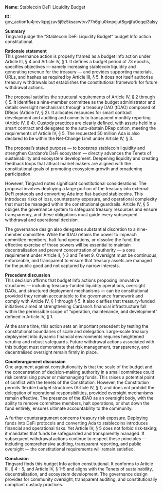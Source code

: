  **Name:** Stablecoin DeFi Liquidity Budget

**ID:** gov\_action1u4jrcvlkppjzuv5j9z5ksacwtvv77h6glu0knpcjut8gvjjfu0cqqt3alsy

**Summary**  
Tingvard judge the “Stablecoin DeFi Liquidity Budget” budget Info action constitutional.

**Rationale statement**  
This governance action is properly framed as a budget Info action under Article III, § 4 and Article IV, § 1\. It defines a budget period of 73 epochs, specifies objectives — namely increasing stablecoin liquidity and generating revenue for the treasury — and provides supporting materials, URLs, and hashes as required by Article III, § 5\. It does not itself authorise treasury withdrawals but establishes the constitutional framework for future withdrawal actions.

The proposal satisfies the structural requirements of Article IV, § 2 through § 5\. It identifies a nine-member committee as the budget administrator and details oversight mechanisms through a treasury DAO (tDAO) composed of DReps (Article IV, § 2). It allocates resources for smart contract development and auditing and commits to transparent monthly reporting (Article IV, § 4). Custody practices are clearly defined, with assets held in a smart contract and delegated to the auto-abstain DRep option, meeting the requirements of Article IV, § 5\. The requested 50 million Ada is also declared to be within the Net-Change Limit under Article IV, § 3\.

The proposal’s stated purpose — to bootstrap stablecoin liquidity and strengthen Cardano’s DeFi ecosystem — directly advances the Tenets of sustainability and ecosystem development. Deepening liquidity and creating feedback loops that attract market makers are aligned with the constitutional goals of promoting ecosystem growth and broadening participation.

However, Tingvard notes significant constitutional considerations. The proposal involves deploying a large portion of the treasury into external DeFi protocols and converting Ada into fiat-backed stablecoins. This introduces risks of loss, counterparty exposure, and operational complexity that must be managed within the constitutional guardrails. Article IV, § 5 obliges the governance system to safeguard treasury resources and ensure transparency, and these obligations must guide every subsequent withdrawal and operational decision.

The governance design also delegates substantial discretion to a nine-member committee. While the tDAO retains the power to impeach committee members, halt fund operations, or dissolve the fund, the effective exercise of those powers will be essential to maintain decentralisation and prevent concentration of authority — a core requirement under Article II, § 3 and Tenet 9\. Oversight must be continuous, enforceable, and transparent to ensure that treasury assets are managed for the public good and not captured by narrow interests.

**Precedent discussion**  
This decision affirms that budget Info actions proposing innovative structures — including treasury-funded liquidity operations, oversight DAOs, and structured deployment mechanisms — can be constitutional provided they remain accountable to the governance framework and comply with Article IV, § 1 through § 5\. It also clarifies that treasury-funded initiatives aimed at strengthening Cardano’s financial infrastructure fall within the permissible scope of “operation, maintenance, and development” defined in Article IV, § 1\.

At the same time, this action sets an important precedent by testing the constitutional boundaries of scale and delegation. Large-scale treasury deployment into dynamic financial environments requires heightened scrutiny and robust safeguards. Future withdrawal actions associated with this budget must demonstrate that risk management, transparency, and decentralised oversight remain firmly in place.

**Counterargument discussion**  
One argument against constitutionality is that the scale of the budget and the concentration of decision-making authority in a small committee could risk centralising power or mismanaging funds. This raises a potential point of conflict with the tenets of the Constitution. However, the Constitution permits flexible budget structures (Article IV, § 1\) and does not prohibit the delegation of operational responsibilities, provided oversight mechanisms remain effective. The presence of the tDAO as an oversight body, with the ability to remove committee members, halt operations, or shut down the fund entirely, ensures ultimate accountability to the community.

A further counterargument concerns treasury risk exposure. Deploying funds into DeFi protocols and converting Ada to stablecoins introduces financial and operational risks. Yet Article IV, § 5 does not forbid risk-taking; it mandates that funds be safeguarded and transparently managed. If subsequent withdrawal actions continue to respect these principles — including comprehensive auditing, transparent reporting, and public oversight — the constitutional requirements will remain satisfied.

**Conclusion**  
Tingvard finds this budget Info action constitutional. It conforms to Article III, § 4 \- 5, and Article IV, § 1–5 and aligns with the Tenets of sustainability, decentralisation, and ecosystem development. The governance design provides for community oversight, transparent auditing, and constitutionally compliant custody practices.


